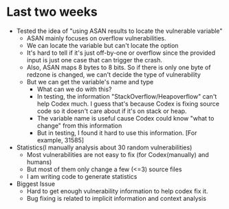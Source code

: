 # Last two weeks
- Tested the idea of "using ASAN results to locate the vulnerable variable"
  - ASAN mainly focuses on overflow vulnerabilities.
  - We can locate the variable but can't locate the option
  - It's hard to tell if it's just off-by-one or overflow since the provided input is just one case that can trigger the crash. 
  - Also, ASAN maps 8 bytes to 8 bits. So if there is only one byte of redzone is changed, we can't decide the type of vulnerability
  - But we can get the variable's name and type
    - What can we do with this?
    - In testing, the information "StackOverflow/Heapoverflow" can't help Codex much. I guess that's because Codex is fixing source code so it doesn't care about if it's on stack or heap.
    - The variable name is useful cause Codex could know "what to change" from this information
    - But in testing, I found it hard to use this information. [For example, 31585]
- Statistics(I manually analysis about 30 random vulnerabilities)
  - Most vulnerabilities are not easy to fix (for Codex(manually) and humans)
  - But most of them only change a few (<=3) source files
  - I am writing code to generate statistics
- Biggest Issue
  - Hard to get enough vulnerability information to help codex fix it.
  - Bug fixing is related to implicit information and context analysis
